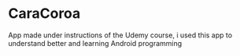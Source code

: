 # CaraCoroa
App made under instructions of the Udemy course, i used this app to understand better and learning Android programming
